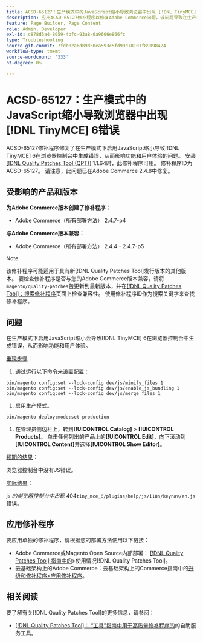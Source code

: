 ```yaml
---
title: ACSD-65127：生产模式中的JavaScript缩小导致浏览器中出现 [!DNL TinyMCE] 6错误
description: 应用ACSD-65127修补程序以修复Adobe Commerce问题，该问题导致在生产模式下启用JavaScript缩小导致 [!DNL TinyMCE] 6在浏览器控制台中生成错误，从而影响功能和用户体验。
feature: Page Builder, Page Content
role: Admin, Developer
exl-id: c878d5a4-8059-4bfc-93a8-0a9606e866fc
type: Troubleshooting
source-git-commit: 7fdb02a6d89d50ea593c5fd99d78101f89198424
workflow-type: tm+mt
source-wordcount: '333'
ht-degree: 0%

---
```


# ACSD-65127：生产模式中的JavaScript缩小导致浏览器中出现[!DNL TinyMCE] 6错误

ACSD-65127修补程序修复了在生产模式下启用JavaScript缩小导致[!DNL TinyMCE] 6在浏览器控制台中生成错误，从而影响功能和用户体验的问题。 安装[[!DNL Quality Patches Tool (QPT)]](/help/tools/quality-patches-tool/quality-patches-tool-to-self-serve-quality-patches.md) 1.1.64时，此修补程序可用。 修补程序ID为ACSD-65127。 请注意，此问题已在Adobe Commerce 2.4.8中修复。

## 受影响的产品和版本

**为Adobe Commerce版本创建了修补程序：**

* Adobe Commerce（所有部署方法） 2.4.7-p4

**与Adobe Commerce版本兼容：**

* Adobe Commerce（所有部署方法） 2.4.4 - 2.4.7-p5

>[!NOTE]
>
>该修补程序可能适用于具有新[!DNL Quality Patches Tool]发行版本的其他版本。 要检查修补程序是否与您的Adobe Commerce版本兼容，请将`magento/quality-patches`包更新到最新版本，并在[[!DNL Quality Patches Tool]：搜索修补程序](https://experienceleague.adobe.com/tools/commerce-quality-patches/index.html)页面上检查兼容性。 使用修补程序ID作为搜索关键字来查找修补程序。

## 问题

在生产模式下启用JavaScript缩小会导致[!DNL TinyMCE] 6在浏览器控制台中生成错误，从而影响功能和用户体验。

<u>重现步骤</u>：

1. 通过运行以下命令来设置配置：

```
bin/magento config:set --lock-config dev/js/minify_files 1
bin/magento config:set --lock-config dev/js/enable_js_bundling 1
bin/magento config:set --lock-config dev/js/merge_files 1
```

1. 启用生产模式。

```
bin/magento deploy:mode:set production
```

1. 在管理员侧边栏上，转到&#x200B;**[!UICONTROL Catalog]** > **[!UICONTROL Products]**。 单击任何列出的产品上的&#x200B;**[!UICONTROL Edit]**，向下滚动到&#x200B;**[!UICONTROL Content]**&#x200B;并选择&#x200B;**[!UICONTROL Show Editor]**。

<u>预期的结果</u>：

浏览器控制台中没有JS错误。

<u>实际结果</u>：

js *的浏览器控制台中出现* 404`tiny_mce_6/plugins/help/js/i18n/keynav/en.js`错误。

## 应用修补程序

要应用单独的修补程序，请根据您的部署方法使用以下链接：

* Adobe Commerce或Magento Open Source内部部署： [[!DNL Quality Patches Tool] 指南中的](/help/tools/quality-patches-tool/usage.md)>使用情况[!DNL Quality Patches Tool]。
* 云基础架构上的Adobe Commerce：云基础架构上的Commerce指南中的[升级和修补程序>应用修补程序](https://experienceleague.adobe.com/en/docs/commerce-on-cloud/user-guide/develop/upgrade/apply-patches)。

## 相关阅读

要了解有关[!DNL Quality Patches Tool]的更多信息，请参阅：

* [[!DNL Quality Patches Tool]： “工具”指南中用于高质量修补程序的](/help/tools/quality-patches-tool/quality-patches-tool-to-self-serve-quality-patches.md)的自助服务工具。
